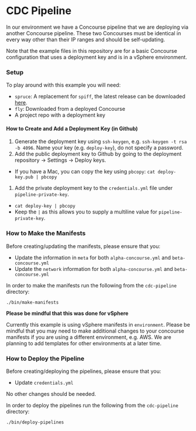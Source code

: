 # CDC Pipeline

In our environment we have a Concourse pipeline that we are deploying via another Concourse pipeline. These two Concourses must be identical in every way other than their IP ranges and should be self-updating.

Note that the example files in this repository are for a basic Concourse configuration that uses a deployment key and is in a vSphere environment.

### Setup

To play around with this example you will need:
* `spruce`: A replacement for `spiff`, the latest release can be downloaded [here](https://github.com/geofffranks/spruce/releases).
* `fly`: Downloaded from a deployed Concourse
* A project repo with a deployment key

#### How to Create and Add a Deployment Key (in Github)

1. Generate the deployment key using `ssh-keygen`, e.g. `ssh-keygen -t rsa -b 4096`. Name your key (e.g. `deploy-key`), do not specify a password.
1. Add the public deployment key to Github by going to the deployment repository -> Settings -> Deploy keys.
 * If you have a Mac, you can copy the key using `pbcopy`: `cat deploy-key.pub | pbcopy`
1. Add the private deployment key to the `credentials.yml` file under `pipeline-private-key`.
 * `cat deploy-key | pbcopy`
 * Keep the `|` as this allows you to supply a multiline value for `pipeline-private-key`.

### How to Make the Manifests

Before creating/updating the manifests, please ensure that you:

* Update the information in `meta` for both `alpha-concourse.yml` and `beta-concourse.yml`
* Update the `network` information for both `alpha-concourse.yml` and `beta-concourse.yml`

In order to make the manifests run the following from the `cdc-pipeline` directory:

```
./bin/make-manifests
```

**Please be mindful that this was done for vSphere**

Currently this example is using vSphere manifests in `environment`. Please be mindful that you may need to make additional changes to your concourse manifests if you are using a different environment, e.g. AWS. We are planning to add templates for other environments at a later time.

### How to Deploy the Pipeline

Before creating/deploying the pipelines, please ensure that you:

* Update `credentials.yml`

No other changes should be needed.

In order to deploy the pipelines run the following from the `cdc-pipeline` directory:

```
./bin/deploy-pipelines
```
